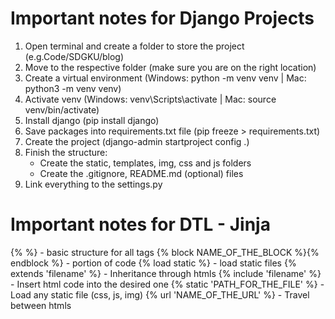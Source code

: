 # Important notes for Django Projects

1. Open terminal and create a folder to store the project (e.g.Code/SDGKU/blog)
2. Move to the respective folder (make sure you are on the right location)
3. Create a virtual environment (Windows: python -m venv venv | Mac: python3 -m venv venv)
4. Activate venv (Windows: venv\Scripts\activate | Mac: source venv/bin/activate)
5. Install django (pip install django)
6. Save packages into requirements.txt file (pip freeze > requirements.txt)
7. Create the project (django-admin startproject config .)
8. Finish the structure:
    - Create the static, templates, img, css and js folders
    - Create the .gitignore, README.md (optional) files
9.  Link everything to the settings.py


# Important notes for DTL - Jinja
{% %} - basic structure for all tags
{% block NAME_OF_THE_BLOCK %}{% endblock %} - portion of code
{% load static %} - load static files
{% extends 'filename' %} - Inheritance through htmls
{% include 'filename' %} - Insert html code into the desired one
{% static 'PATH_FOR_THE_FILE' %} - Load any static file (css, js, img)
{% url 'NAME_OF_THE_URL' %} - Travel between htmls
